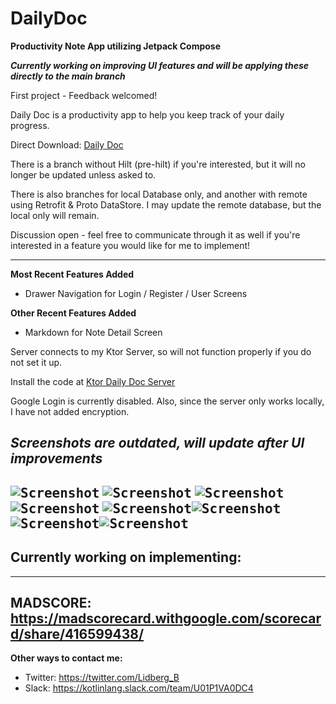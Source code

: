# DailyDoc
**Productivity Note App utilizing Jetpack Compose**

***Currently working on improving UI features and will be applying these directly to the main branch***


First project - Feedback welcomed! 

Daily Doc is a productivity app to help you keep track of your daily progress.

Direct Download: [Daily Doc](https://drive.google.com/file/d/1QNgtfXcrYIcCSJWijaeHScoawmNUNh6e/view?usp=sharing)

There is a branch without Hilt (pre-hilt) if you're interested, but it will no longer be updated unless asked to.

There is also branches for local Database only, and another with remote using Retrofit & Proto DataStore. 
I may update the remote database, but the local only will remain.


Discussion open - feel free to communicate through it as well if you're interested in a feature you would like for me to implement!

--------------------------------------
**Most Recent Features Added**
- Drawer Navigation for Login / Register / User Screens

**Other Recent Features Added**
- Markdown for Note Detail Screen
  
Server connects to my Ktor Server, so will not function properly if you do not set it up.

Install the code at [Ktor Daily Doc Server](https://github.com/B-Lidberg/ktor-daily-doc)

Google Login is currently disabled. Also, since the server only works locally, I have not added
encryption.

*Screenshots are outdated, will update after UI improvements*
--------------------------------------
<kbd>![Screenshot](screenshots/LightListScreen.png)</kbd> <kbd>![Screenshot](screenshots/ListScreen.png)</kbd>
<kbd>![Screenshot](screenshots/LightSurvey.png)</kbd><kbd>![Screenshot](screenshots/AddScreenBody.png)</kbd>
<kbd>![Screenshot](screenshots/NoteDetailScreen.png)</kbd><kbd>![Screenshot](screenshots/ClearDialog.png)</kbd>
<kbd>![Screenshot](screenshots/splashscreen.png)</kbd><kbd>![Screenshot](screenshots/signinscreen.png)</kbd>
-------------------------------------
**Currently working on implementing:**
- 


------------------------------------------
MADSCORE: https://madscorecard.withgoogle.com/scorecard/share/416599438/
------------------------------------------
**Other ways to contact me:**
- Twitter: https://twitter.com/Lidberg_B
- Slack: https://kotlinlang.slack.com/team/U01P1VA0DC4
